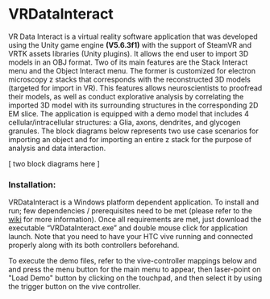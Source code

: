 # VRDataInteract

VR Data Interact is a virtual reality software application that was developed using the Unity game engine **(V5.6.3f1)** with the support of SteamVR and VRTK assets libraries (Unity plugins). It allows the end user to import 3D models in an OBJ format. Two of its main features are the Stack Interact menu and the Object Interact menu. The former is customized for electron microscopy z stacks that corresponds with the reconstructed 3D models (targeted for import in VR). This features allows neuroscientists to proofread their models, as well as conduct explorative analysis by correlating the imported 3D model with its surrounding structures in the corresponding 2D EM slice.
The application is equipped with a demo model that includes 4 cellular/intracellular structures: a Glia, axons, dendrites, and glycogen granules.
The block diagrams below represents two use case scenarios for importing an object and for importing an entire z stack for the purpose of analysis and data interaction.

[ two block diagrams here ]

### Installation:
VRDataInteract is a Windows platform dependent application. To install and run; few dependencies / prerequisites need to be met (please refer to the [wiki](https://github.com/daniJb/VRDataInteract/wiki) for more information). Once all requirements are met, just download the executable “VRDataInteract.exe” and double mouse click for application launch. Note that you need to have your HTC vive running and connected properly along with its both controllers beforehand.

To execute the demo files, refer to the vive-controller mappings below and and press the menu button for the main menu to appear, then laser-point on "Load Demo" button by clicking on the touchpad, and then select it by using the trigger button on the vive controller.

[](https://github.com/daniJb/VRDataInteract/blob/master/vive_controllers.png)
